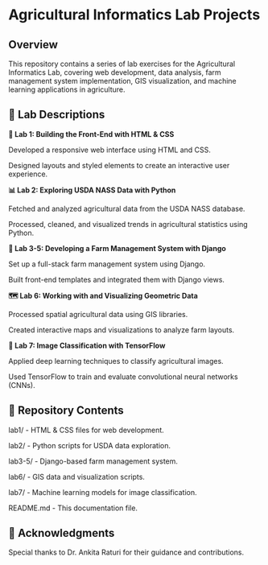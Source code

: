 # Agricultural Informatics Lab Projects

## Overview

This repository contains a series of lab exercises for the Agricultural Informatics Lab, covering web development, data analysis, farm management system implementation, GIS visualization, and machine learning applications in agriculture.

## 🔬 Lab Descriptions

**📌 Lab 1: Building the Front-End with HTML & CSS**

Developed a responsive web interface using HTML and CSS.

Designed layouts and styled elements to create an interactive user experience.

**📊 Lab 2: Exploring USDA NASS Data with Python**

Fetched and analyzed agricultural data from the USDA NASS database.

Processed, cleaned, and visualized trends in agricultural statistics using Python.

**🌱 Lab 3-5: Developing a Farm Management System with Django**

Set up a full-stack farm management system using Django.

Built front-end templates and integrated them with Django views.

**🗺️ Lab 6: Working with and Visualizing Geometric Data**

Processed spatial agricultural data using GIS libraries.

Created interactive maps and visualizations to analyze farm layouts.

**🤖 Lab 7: Image Classification with TensorFlow**

Applied deep learning techniques to classify agricultural images.

Used TensorFlow to train and evaluate convolutional neural networks (CNNs).

## 📂 Repository Contents

lab1/ - HTML & CSS files for web development.

lab2/ - Python scripts for USDA data exploration.

lab3-5/ - Django-based farm management system.

lab6/ - GIS data and visualization scripts.

lab7/ - Machine learning models for image classification.

README.md - This documentation file.


## 🏅 Acknowledgments

Special thanks to Dr. Ankita Raturi for their guidance and contributions.


